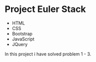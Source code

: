 # Project Euler Stack
* HTML
* CSS
* Bootstrap
* JavaScript
* JQuery

In this project i have solved problem 1 - 3.

